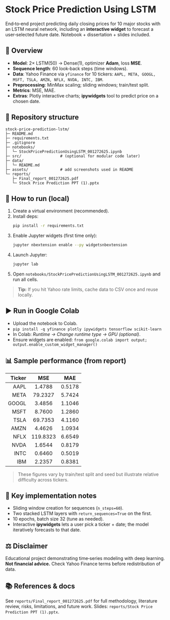 # Stock Price Prediction Using LSTM

End‑to‑end project predicting daily closing prices for 10 major stocks with an LSTM neural network, including an **interactive widget** to forecast a user‑selected future date. Notebook + dissertation + slides included.

## 🔎 Overview
- **Model**: 2× LSTM(50) → Dense(1), optimizer **Adam**, loss **MSE**.
- **Sequence length**: 60 look‑back steps (time windows).
- **Data**: Yahoo Finance via `yfinance` for 10 tickers: `AAPL, META, GOOGL, MSFT, TSLA, AMZN, NFLX, NVDA, INTC, IBM`.
- **Preprocessing**: MinMax scaling; sliding windows; train/test split.
- **Metrics**: MSE, MAE.
- **Extras**: Plotly interactive charts; **ipywidgets** tool to predict price on a chosen date.

## 📂 Repository structure
```
stock-price-prediction-lstm/
├─ README.md
├─ requirements.txt
├─ .gitignore
├─ notebooks/
│  └─ StockPricePredictionUsingLSTM_001272625.ipynb
├─ src/                 # (optional for modular code later)
├─ data/
│  └─ README.md
├─ assets/              # add screenshots used in README
└─ reports/
   ├─ Final_report_001272625.pdf
   └─ Stock Price Prediction PPT (1).pptx
```

## 🚀 How to run (local)
1. Create a virtual environment (recommended).
2. Install deps:
   ```bash
   pip install -r requirements.txt
   ```
3. Enable Jupyter widgets (first time only):
   ```bash
   jupyter nbextension enable --py widgetsnbextension
   ```
4. Launch Jupyter:
   ```bash
   jupyter lab
   ```
5. Open `notebooks/StockPricePredictionUsingLSTM_001272625.ipynb` and run all cells.

> **Tip:** If you hit Yahoo rate limits, cache data to CSV once and reuse locally.

## ▶️ Run in Google Colab
- Upload the notebook to Colab.
- `pip install -q yfinance plotly ipywidgets tensorflow scikit-learn`
- In Colab: *Runtime → Change runtime type → GPU (optional)*.
- Ensure widgets are enabled: `from google.colab import output; output.enable_custom_widget_manager()`

## 📊 Sample performance (from report)
| Ticker | MSE    | MAE    |
|-------:|:------:|:------:|
| AAPL   | 1.4788 | 0.5178 |
| META   | 79.2327| 5.7424 |
| GOOGL  | 3.4856 | 1.1046 |
| MSFT   | 8.7600 | 1.2860 |
| TSLA   | 69.7353| 4.1160 |
| AMZN   | 4.4626 | 1.0934 |
| NFLX   |119.8323| 6.6549 |
| NVDA   | 1.6544 | 0.8179 |
| INTC   | 0.6460 | 0.5019 |
| IBM    | 2.2357 | 0.8381 |

> These figures vary by train/test split and seed but illustrate relative difficulty across tickers.



## 🧩 Key implementation notes
- Sliding window creation for sequences (`n_steps=60`).
- Two stacked LSTM layers with `return_sequences=True` on the first.
- 10 epochs, batch size 32 (tune as needed).
- Interactive **ipywidgets** lets a user pick a ticker + date; the model iteratively forecasts to that date.

## ⚖️ Disclaimer
Educational project demonstrating time‑series modeling with deep learning. **Not financial advice.** Check Yahoo Finance terms before redistribution of data.

## 📚 References & docs
See `reports/Final_report_001272625.pdf` for full methodology, literature review, risks, limitations, and future work. Slides: `reports/Stock Price Prediction PPT (1).pptx`.
